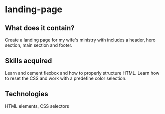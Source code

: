 # landing-page

## What does it contain?
Create a landing page for my wife's ministry with includes a header, hero section, main section and footer.

## Skills acquired
Learn and cement flexbox and how to properly structure HTML. Learn how to reset the CSS and work with a predefine color selection.

## Technologies
HTML elements, CSS selectors
